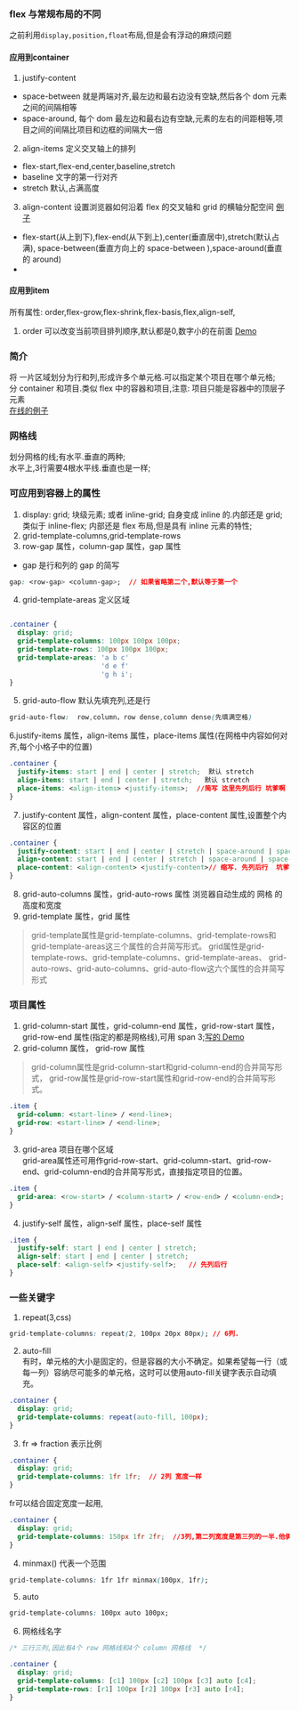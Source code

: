 ### flex 与常规布局的不同
之前利用`display,position,float`布局,但是会有浮动的麻烦问题
#### 应用到container
1. justify-content 
  - space-between 就是两端对齐,最左边和最右边没有空缺,然后各个 dom 元素之间的间隔相等  
  - space-around, 每个 dom 最左边和最右边有空缺,元素的左右的间距相等,项目之间的间隔比项目和边框的间隔大一倍  
2. align-items  定义交叉轴上的排列  
  - flex-start,flex-end,center,baseline,stretch  
  - baseline 文字的第一行对齐  
  - stretch  默认,占满高度  
3. align-content  设置浏览器如何沿着 flex 的交叉轴和 grid 的横轴分配空间   [例子 ](https://jsfiddle.net/areYouOk/wgnd5q0z/8/)
  - flex-start(从上到下),flex-end(从下到上),center(垂直居中),stretch(默认占满),
  space-between(垂直方向上的 space-between ),space-around(垂直的 around)    
  - 
#### 应用到item  
所有属性:  order,flex-grow,flex-shrink,flex-basis,flex,align-self,  
1. order 可以改变当前项目排列顺序,默认都是0,数字小的在前面  [Demo](https://jsfiddle.net/areYouOk/so18tnu7/5/)




### 简介
将 一片区域划分为行和列,形成许多个单元格.可以指定某个项目在哪个单元格;  
分 container 和项目.类似 flex 中的容器和项目,注意: 项目只能是容器中的顶层子元素  
[在线的例子](https://jsbin.com/qimadav/edit?html,css,output)
### 网格线  
划分网格的线;有水平.垂直的两种;  
水平上,3行需要4根水平线.垂直也是一样;  
### 可应用到容器上的属性  
1. display: grid; 块级元素;  或者 inline-grid;  自身变成 inline 的.内部还是 grid; 类似于 inline-flex; 内部还是 flex 布局,但是具有 inline 元素的特性;  
2. grid-template-columns,grid-template-rows
3. row-gap 属性，column-gap 属性，gap 属性  
 - gap 是行和列的 gap 的简写  
 ```css
 gap: <row-gap> <column-gap>;  // 如果省略第二个,默认等于第一个
 ```
4. grid-template-areas 定义区域  
```css

.container {
  display: grid;
  grid-template-columns: 100px 100px 100px;
  grid-template-rows: 100px 100px 100px;
  grid-template-areas: 'a b c'
                       'd e f'
                       'g h i';
}
```
5. grid-auto-flow  默认先填充列,还是行  
```css
grid-auto-flow:  row,column，row dense,column dense(先填满空格)
```
6.justify-items 属性，align-items 属性，place-items 属性(在网格中内容如何对齐,每个小格子中的位置)
```css
.container {
  justify-items: start | end | center | stretch;  默认 stretch
  align-items: start | end | center | stretch;   默认 stretch
  place-items: <align-items> <justify-items>;  //简写 这里先列后行 坑爹啊
}
```
7. justify-content 属性，align-content 属性，place-content 属性,设置整个内容区的位置  
```css
.container {
  justify-content: start | end | center | stretch | space-around | space-between | space-evenly;  默认 start
  align-content: start | end | center | stretch | space-around | space-between | space-evenly;  默认 start
  place-content: <align-content> <justify-content>// 缩写. 先列后行  坑爹啊
}
```
8. grid-auto-columns 属性，grid-auto-rows 属性  浏览器自动生成的 网格 的高度和宽度  
9. grid-template 属性，grid 属性  
> grid-template属性是grid-template-columns、grid-template-rows和grid-template-areas这三个属性的合并简写形式。
> grid属性是grid-template-rows、grid-template-columns、grid-template-areas、 grid-auto-rows、grid-auto-columns、grid-auto-flow这六个属性的合并简写形式

### 项目属性  
1. grid-column-start 属性，grid-column-end 属性，grid-row-start 属性，grid-row-end 属性(指定的都是网格线),可用 span 3;[写的 Demo](https://jsbin.com/pihipubohi/edit?css,output)
2. grid-column 属性， grid-row 属性  
> grid-column属性是grid-column-start和grid-column-end的合并简写形式，
> grid-row属性是grid-row-start属性和grid-row-end的合并简写形式。  
```css
.item {
  grid-column: <start-line> / <end-line>;
  grid-row: <start-line> / <end-line>;
}
```
3. grid-area  项目在哪个区域   
grid-area属性还可用作grid-row-start、grid-column-start、grid-row-end、grid-column-end的合并简写形式，直接指定项目的位置。
```css
.item {
  grid-area: <row-start> / <column-start> / <row-end> / <column-end>;
}
```
4. justify-self 属性，align-self 属性，place-self 属性
```css
.item {
  justify-self: start | end | center | stretch;
  align-self: start | end | center | stretch;
  place-self: <align-self> <justify-self>;   // 先列后行 
}
```


### 一些关键字
1. repeat(3,css)  
```css
grid-template-columns: repeat(2, 100px 20px 80px); // 6列.
```
2. auto-fill  
有时，单元格的大小是固定的，但是容器的大小不确定。如果希望每一行（或每一列）容纳尽可能多的单元格，这时可以使用auto-fill关键字表示自动填充。  
```css
.container {
  display: grid;
  grid-template-columns: repeat(auto-fill, 100px);
}
```
3. fr => fraction 表示比例  
```css
.container {
  display: grid;
  grid-template-columns: 1fr 1fr;  // 2列 宽度一样
}
```
fr可以结合固定宽度一起用,
```css
.container {
  display: grid;
  grid-template-columns: 150px 1fr 2fr;  //3列,第二列宽度是第三列的一半.他俩宽度和150没关系
}
```
4. minmax()  代表一个范围  
```css
grid-template-columns: 1fr 1fr minmax(100px, 1fr);  
```
5.  auto
```css
grid-template-columns: 100px auto 100px;
```
6. 网格线名字  
```css
/* 三行三列,因此有4个 row 网格线和4个 column 网格线  */

.container {
  display: grid;
  grid-template-columns: [c1] 100px [c2] 100px [c3] auto [c4];
  grid-template-rows: [r1] 100px [r2] 100px [r3] auto [r4];
}
```



